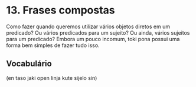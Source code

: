 # 13. Frases compostas

Como fazer quando queremos utilizar vários objetos diretos em um predicado? Ou vários predicados para um sujeito? Ou ainda, vários sujeitos para um predicado? Embora um pouco incomum, toki pona possui uma forma bem simples de fazer tudo isso.

## Vocabulário

(en taso jaki open linja kute sijelo sin)